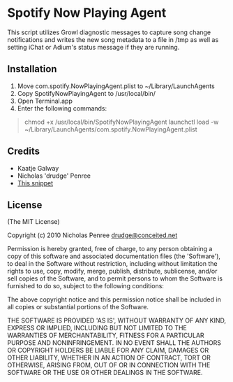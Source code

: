  Spotify Now Playing Agent
====================================

This script utilizes Growl diagnostic messages to capture song change notifications and writes the new song metadata to a file in /tmp as well as setting iChat or Adium's status message if they are running.

Installation
-------------

1. Move com.spotify.NowPlayingAgent.plist to ~/Library/LaunchAgents
2. Copy SpotifyNowPlayingAgent to /usr/local/bin/
3. Open Terminal.app
4. Enter the following commands:

> chmod +x /usr/local/bin/SpotifyNowPlayingAgent
> launchctl load -w ~/Library/LaunchAgents/com.spotify.NowPlayingAgent.plist

Credits
---------

* Kaatje Galway
* Nicholas 'drudge' Penree
* [This snippet](http://codesnippets.joyent.com/posts/show/1954)

License
---------

(The MIT License)

Copyright (c) 2010 Nicholas Penree <drudge@conceited.net>

Permission is hereby granted, free of charge, to any person obtaining a copy of this software and associated documentation files (the 'Software'), to deal in the Software without restriction, including without limitation the rights to use, copy, modify, merge, publish, distribute, sublicense, and/or sell copies of the Software, and to permit persons to whom the Software is furnished to do so, subject to the following conditions:

The above copyright notice and this permission notice shall be included in all copies or substantial portions of the Software.

THE SOFTWARE IS PROVIDED 'AS IS', WITHOUT WARRANTY OF ANY KIND, EXPRESS OR IMPLIED, INCLUDING BUT NOT LIMITED TO THE WARRANTIES OF MERCHANTABILITY, FITNESS FOR A PARTICULAR PURPOSE AND NONINFRINGEMENT. IN NO EVENT SHALL THE AUTHORS OR COPYRIGHT HOLDERS BE LIABLE FOR ANY CLAIM, DAMAGES OR OTHER LIABILITY, WHETHER IN AN ACTION OF CONTRACT, TORT OR OTHERWISE, ARISING FROM, OUT OF OR IN CONNECTION WITH THE SOFTWARE OR THE USE OR OTHER DEALINGS IN THE SOFTWARE.

	  